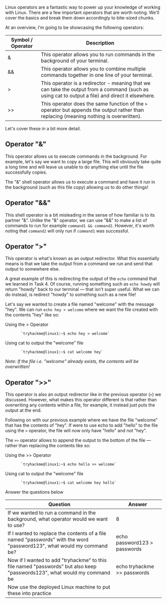Linux operators are a fantastic way to power up your knowledge of working with Linux. There are a few important operators that are worth noting. We'll cover the basics and break them down accordingly to bite-sized chunks.

At an overview, I'm going to be showcasing the following operators:

| Symbol / Operator | Description                                                                                                                                      |
| ----------------- | ------------------------------------------------------------------------------------------------------------------------------------------------ |
| &                 | This operator allows you to run commands in the background of your terminal.                                                                     |
| &&                | This operator allows you to combine multiple commands together in one line of your terminal.                                                     |
| >                 | This operator is a redirector - meaning that we can take the output from a command (such as using cat to output a file) and direct it elsewhere. |
| >>                | This operator does the same function of the `>` operator but appends the output rather than replacing (meaning nothing is overwritten).          |

Let's cover these in a bit more detail.  
  

## Operator "&"

This operator allows us to execute commands in the background. For example, let's say we want to copy a large file. This will obviously take quite a long time and will leave us unable to do anything else until the file successfully copies.

The "&" shell operator allows us to execute a command and have it run in the background (such as this file copy) allowing us to do other things!

  

## Operator "&&"

This shell operator is a bit misleading in the sense of how familiar is to its partner "&". Unlike the "&" operator, we can use "&&" to make a list of commands to run for example `command1 && command2`. However, it's worth noting that `command2` will only run if `command1` was successful.

  

## Operator ">"

This operator is what's known as an output redirector. What this essentially means is that we take the output from a command we run and send that output to somewhere else.

A great example of this is redirecting the output of the `echo` command that we learned in Task 4. Of course, running something such as `echo howdy` will return "howdy" back to our terminal — that isn't super useful. What we can do instead, is redirect "howdy" to something such as a new file!

Let's say we wanted to create a file named "welcome" with the message "hey". We can run `echo hey > welcome` where we want the file created with the contents "hey" like so:

Using the > Operator

           `tryhackme@linux1:~$ echo hey > welcome`

Using cat to output the "welcome" file

           `tryhackme@linux1:~$ cat welcome hey`

_Note: If the file i.e. "welcome" already exists, the contents will be overwritten!_

  

## Operator ">>"

This operator is also an output redirector like in the previous operator (`>`) we discussed. However, what makes this operator different is that rather than overwriting any contents within a file, for example, it instead just puts the output at the end.

Following on with our previous example where we have the file "welcome" that has the contents of "hey". If were to use echo to add "hello" to the file using the `>` operator, the file will now only have "hello" and not "hey".

The `>>` operator allows to append the output to the bottom of the file — rather than replacing the contents like so:

Using the >> Operator

           `tryhackme@linux1:~$ echo hello >> welcome`

Using cat to output the "welcome" file

           `tryhackme@linux1:~$ cat welcome hey hello`

Answer the questions below

| Question                                                                                                                 | Answer                       |
| ------------------------------------------------------------------------------------------------------------------------ | ---------------------------- |
| If we wanted to run a command in the background, what operator would we want to use?                                     | 8                            |
| If I wanted to replace the contents of a file named "passwords" with the word "password123", what would my command be?   | echo password123 > passwords |
| Now if I wanted to add "tryhackme" to this file named "passwords" but also keep "passwords123", what would my command be | echo tryhackme >> passwords                             |
| Now use the deployed Linux machine to put these into practice                                                            |                              |
